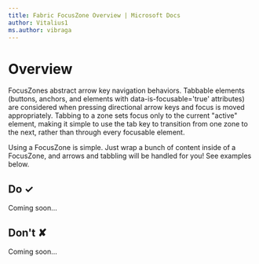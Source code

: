 ```yaml
---
title: Fabric FocusZone Overview | Microsoft Docs
author: Vitalius1
ms.author: vibraga
---
```


# Overview
FocusZones abstract arrow key navigation behaviors. Tabbable elements (buttons, anchors, and elements with data-is-focusable='true' attributes) are considered when pressing directional arrow keys and focus is moved appropriately. Tabbing to a zone sets focus only to the current "active" element, making it simple to use the tab key to transition from one zone to the next, rather than through every focusable element.

Using a FocusZone is simple. Just wrap a bunch of content inside of a FocusZone, and arrows and tabbling will be handled for you! See examples below.


## Do &#10003;
Coming soon...

## Don't &#10008;
Coming soon...